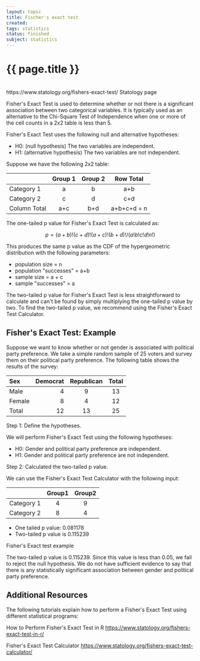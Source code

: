 ```yaml
---
layout: topic
title: Fischer's exact test
created: 
tags: statistics
status: finished
subject: statistics
---
```

{{ page.title }}
================

<br/>
https://www.statology.org/fishers-exact-test/
Statology page

Fisher's Exact Test is used to determine whether or not there is a significant association between two categorical variables. It is typically used as an alternative to the Chi-Square Test of Independence when one or more of the cell counts in a 2x2 table is less than 5.

Fisher's Exact Test uses the following null and alternative hypotheses:

* H0: (null hypothesis) The two variables are independent.
* H1: (alternative hypothesis) The two variables are not independent.

Suppose we have the following 2x2 table:

|            | Group 1 | Group 2 | Row Total |
|:-----------|:-------:|:-------:|:-------:|
| Category 1 | a | b | a+b |
| Category 2 | c | d | c+d |
| Column Total | a+c | b+d | a+b+c+d = n |

The one-tailed p value for Fisher's Exact Test is calculated as:

$$p = (a+b)!(c+d)!(a+c)!(b+d)! / (a!b!c!d!n!)$$

This produces the same p value as the CDF of the hypergeometric distribution with the following parameters:

* population size = n
* population "successes" = a+b
* sample size = a + c
* sample "successes" = a

The two-tailed p value for Fisher's Exact Test is less straightforward to calculate and can't be found by simply multiplying the one-tailed p value by two. To find the two-tailed p value, we recommend using the Fisher's Exact Test Calculator.

## Fisher's Exact Test: Example

Suppose we want to know whether or not gender is associated with political party preference. We take a simple random sample of 25 voters and survey them on their political party preference. The following table shows the results of the survey:

| Sex | Democrat | Republican | Total |
|:----|---------:|:----------:|:-----:|
| Male | 4 | 9 | 13 |
| Female | 8 | 4 | 12 |
| Total | 12 | 13 | 25 |

Step 1: Define the hypotheses.

We will perform Fisher's Exact Test using the following hypotheses:

* H0: Gender and political party preference are independent.
* H1: Gender and political party preference are not independent.

Step 2: Calculated the two-tailed p value.

We can use the Fisher's Exact Test Calculator with the following input:

| | Group1 | Group2 |
|---|:---:|:---:|
| Category 1 | 4 | 9 |
| Category 2 | 8 | 4 |

* One tailed p value: 0.081178
* Two-tailed p value is 0.115239

Fisher's Exact test example

The two-tailed p value is 0.115239. Since this value is less than 0.05, we fail to reject the null hypothesis. We do not have sufficient evidence to say that there is any statistically significant association between gender and political party preference.

## Additional Resources

The following tutorials explain how to perform a Fisher's Exact Test using different statistical programs:

How to Perform Fisher's Exact Test in R
https://www.statology.org/fishers-exact-test-in-r/

Fisher's Exact Test Calculator
https://www.statology.org/fishers-exact-test-calculator/


